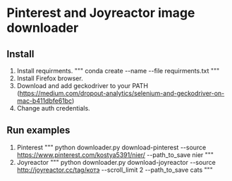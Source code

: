 # Pinterest and Joyreactor image downloader

## Install
1. Install requirments.
"""
conda create --name <env> --file requirments.txt
"""
2. Install Firefox browser.
3. Download and add geckodriver to your PATH (https://medium.com/dropout-analytics/selenium-and-geckodriver-on-mac-b411dbfe61bc)
4. Change auth credentials.

## Run examples
1. Pinterest
"""
python downloader.py download-pinterest --source https://www.pinterest.com/kostya5391/nier/    --path_to_save nier
"""
2. Joyreactor
"""
python downloader.py download-joyreactor --source http://joyreactor.cc/tag/котэ --scroll_limit 2 --path_to_save cats
"""